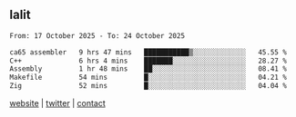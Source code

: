 ## lalit

<!--START_SECTION:waka-->

```txt
From: 17 October 2025 - To: 24 October 2025

ca65 assembler   9 hrs 47 mins   ███████████▒░░░░░░░░░░░░░   45.55 %
C++              6 hrs 4 mins    ███████░░░░░░░░░░░░░░░░░░   28.27 %
Assembly         1 hr 48 mins    ██░░░░░░░░░░░░░░░░░░░░░░░   08.41 %
Makefile         54 mins         █░░░░░░░░░░░░░░░░░░░░░░░░   04.21 %
Zig              52 mins         █░░░░░░░░░░░░░░░░░░░░░░░░   04.04 %
```

<!--END_SECTION:waka-->

[website](https://lalit.sh) | [twitter](https://x.com/@lalitcodes) | [contact](https://lalit.sh/contact)

